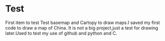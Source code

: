 # Test
First item to test
Test basemap and Cartopy to draw maps.I saved my first code to draw a map of China.
It is not a big project,just a test for drawing later.Used to test my use of github and python and C.
